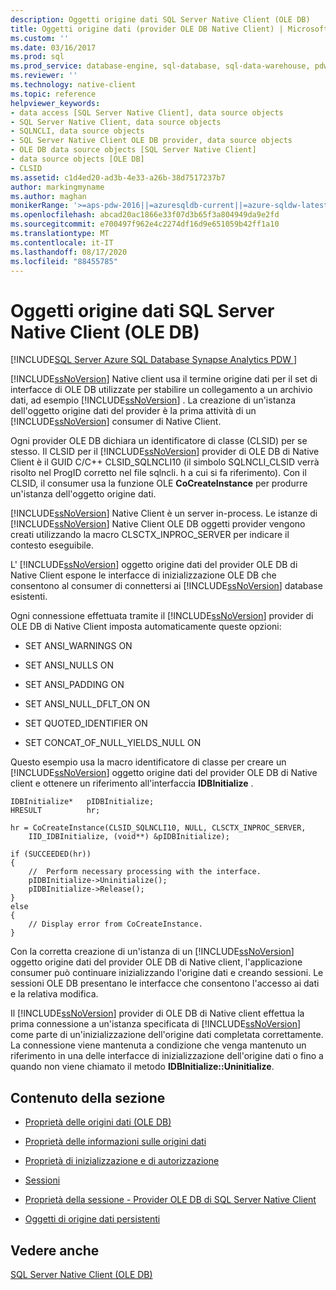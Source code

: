 ```yaml
---
description: Oggetti origine dati SQL Server Native Client (OLE DB)
title: Oggetti origine dati (provider OLE DB Native Client) | Microsoft Docs
ms.custom: ''
ms.date: 03/16/2017
ms.prod: sql
ms.prod_service: database-engine, sql-database, sql-data-warehouse, pdw
ms.reviewer: ''
ms.technology: native-client
ms.topic: reference
helpviewer_keywords:
- data access [SQL Server Native Client], data source objects
- SQL Server Native Client, data source objects
- SQLNCLI, data source objects
- SQL Server Native Client OLE DB provider, data source objects
- OLE DB data source objects [SQL Server Native Client]
- data source objects [OLE DB]
- CLSID
ms.assetid: c1d4ed20-ad3b-4e33-a26b-38d7517237b7
author: markingmyname
ms.author: maghan
monikerRange: '>=aps-pdw-2016||=azuresqldb-current||=azure-sqldw-latest||>=sql-server-2016||=sqlallproducts-allversions||>=sql-server-linux-2017||=azuresqldb-mi-current'
ms.openlocfilehash: abcad20ac1866e33f07d3b65f3a804949da9e2fd
ms.sourcegitcommit: e700497f962e4c2274df16d9e651059b42ff1a10
ms.translationtype: MT
ms.contentlocale: it-IT
ms.lasthandoff: 08/17/2020
ms.locfileid: "88455785"
---
```

#  <a name="sql-server-native-client-data-source-objects-ole-db"></a>Oggetti origine dati SQL Server Native Client (OLE DB)
[!INCLUDE[SQL Server Azure SQL Database Synapse Analytics PDW ](../../includes/applies-to-version/sql-asdb-asdbmi-asa-pdw.md)]

  [!INCLUDE[ssNoVersion](../../includes/ssnoversion-md.md)] Native client usa il termine origine dati per il set di interfacce di OLE DB utilizzate per stabilire un collegamento a un archivio dati, ad esempio [!INCLUDE[ssNoVersion](../../includes/ssnoversion-md.md)] . La creazione di un'istanza dell'oggetto origine dati del provider è la prima attività di un [!INCLUDE[ssNoVersion](../../includes/ssnoversion-md.md)] consumer di Native Client.  
  
 Ogni provider OLE DB dichiara un identificatore di classe (CLSID) per se stesso. Il CLSID per il [!INCLUDE[ssNoVersion](../../includes/ssnoversion-md.md)] provider di OLE DB di Native Client è il GUID C/C++ CLSID_SQLNCLI10 (il simbolo SQLNCLI_CLSID verrà risolto nel ProgID corretto nel file sqlncli. h a cui si fa riferimento). Con il CLSID, il consumer usa la funzione OLE **CoCreateInstance** per produrre un'istanza dell'oggetto origine dati.  
  
 [!INCLUDE[ssNoVersion](../../includes/ssnoversion-md.md)] Native Client è un server in-process. Le istanze di [!INCLUDE[ssNoVersion](../../includes/ssnoversion-md.md)] Native Client OLE DB oggetti provider vengono creati utilizzando la macro CLSCTX_INPROC_SERVER per indicare il contesto eseguibile.  
  
 L' [!INCLUDE[ssNoVersion](../../includes/ssnoversion-md.md)] oggetto origine dati del provider OLE DB di Native Client espone le interfacce di inizializzazione OLE DB che consentono al consumer di connettersi ai [!INCLUDE[ssNoVersion](../../includes/ssnoversion-md.md)] database esistenti.  
  
 Ogni connessione effettuata tramite il [!INCLUDE[ssNoVersion](../../includes/ssnoversion-md.md)] provider di OLE DB di Native Client imposta automaticamente queste opzioni:  
  
-   SET ANSI_WARNINGS ON  
  
-   SET ANSI_NULLS ON  
  
-   SET ANSI_PADDING ON  
  
-   SET ANSI_NULL_DFLT_ON ON  
  
-   SET QUOTED_IDENTIFIER ON  
  
-   SET CONCAT_OF_NULL_YIELDS_NULL ON  
  
 Questo esempio usa la macro identificatore di classe per creare un [!INCLUDE[ssNoVersion](../../includes/ssnoversion-md.md)] oggetto origine dati del provider OLE DB di Native client e ottenere un riferimento all'interfaccia **IDBInitialize** .  
  
```  
IDBInitialize*   pIDBInitialize;  
HRESULT          hr;  
  
hr = CoCreateInstance(CLSID_SQLNCLI10, NULL, CLSCTX_INPROC_SERVER,  
    IID_IDBInitialize, (void**) &pIDBInitialize);  
  
if (SUCCEEDED(hr))  
{  
    //  Perform necessary processing with the interface.  
    pIDBInitialize->Uninitialize();  
    pIDBInitialize->Release();  
}  
else  
{  
    // Display error from CoCreateInstance.  
}  
```  
  
 Con la corretta creazione di un'istanza di un [!INCLUDE[ssNoVersion](../../includes/ssnoversion-md.md)] oggetto origine dati del provider OLE DB di Native client, l'applicazione consumer può continuare inizializzando l'origine dati e creando sessioni. Le sessioni OLE DB presentano le interfacce che consentono l'accesso ai dati e la relativa modifica.  
  
 Il [!INCLUDE[ssNoVersion](../../includes/ssnoversion-md.md)] provider di OLE DB di Native client effettua la prima connessione a un'istanza specificata di [!INCLUDE[ssNoVersion](../../includes/ssnoversion-md.md)] come parte di un'inizializzazione dell'origine dati completata correttamente. La connessione viene mantenuta a condizione che venga mantenuto un riferimento in una delle interfacce di inizializzazione dell'origine dati o fino a quando non viene chiamato il metodo **IDBInitialize::Uninitialize**.  
  
## <a name="in-this-section"></a>Contenuto della sezione  
  
-   [Proprietà delle origini dati &#40;OLE DB&#41;](../../relational-databases/native-client-ole-db-data-source-objects/data-source-properties-ole-db.md)  
  
-   [Proprietà delle informazioni sulle origini dati](../../relational-databases/native-client-ole-db-data-source-objects/data-source-information-properties.md)  
  
-   [Proprietà di inizializzazione e di autorizzazione](../../relational-databases/native-client-ole-db-data-source-objects/initialization-and-authorization-properties.md)  
  
-   [Sessioni](../../relational-databases/native-client-ole-db-data-source-objects/sessions.md)  
  
-   [Proprietà della sessione - Provider OLE DB di SQL Server Native Client](../../relational-databases/native-client-ole-db-data-source-objects/session-properties-sql-server-native-client-ole-db-provider.md)  
  
-   [Oggetti di origine dati persistenti](../../relational-databases/native-client-ole-db-data-source-objects/persisted-data-source-objects.md)  
  
## <a name="see-also"></a>Vedere anche  
 [SQL Server Native Client &#40;OLE DB&#41;](../../relational-databases/native-client/ole-db/sql-server-native-client-ole-db.md)  
  
  
